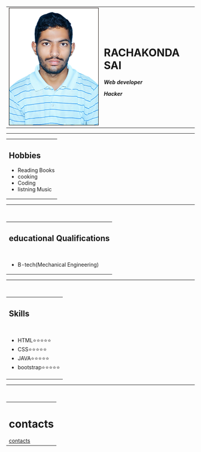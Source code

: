 <!DOCTYPE html>
<html lang="en" dir="ltr">

<head>
  <meta charset="utf-8">
  <title>RACHAKONDA SAI</title>
</head>

<body>
  <table cellspacing="20">
    <tr>
      <td><img src="sai.png" alt=""></td>
      <td>
        <h1>RACHAKONDA SAI</h1>
        <p><em><strong>Web developer</strong></em></p>
        <p><em><strong>Hacker</strong></em></p>
      </td>
    </tr>
  </table>
  <hr>
  <center>
<table>
      <tr>
        <td>
          <h2>Hobbies</h2>
          <ul>
            <li>Reading Books</li>
            <li>cooking</li>
            <li>Coding</li>
            <li>listning Music</li>
          </ul>
        </td>
      </tr>
    </table>
  </center>
  <hr><br>
  <center>
    <table>
      <tr>
        <td>
          <h2>educational Qualifications</h2><br>
          <ul>
            <li>B-tech(Mechanical Engineering)</li>
          </ul>
        </td>
      </tr>
    </table>
  </center>
  <hr><br>
  <center>
    <table>
      <tr>
        <td>
          <h2>Skills</h2><br>
          <ul>
            <li>HTML⭐⭐⭐⭐⭐</li>
            <li>CSS⭐⭐⭐⭐⭐</li>
            <li>JAVA⭐⭐⭐⭐⭐</li>
            <li>bootstrap⭐⭐⭐⭐⭐</li>
          </ul>
      </tr>
      </td>
    </table>
  </center>
  <hr><br>
  <center>
    <table>
      <tr>
        <td>
          <h1>contacts</h1>
          <a href="contacts.html">contacts</a>
      </tr>
      </td>
    </table>
  </center>

</body>

</html>
